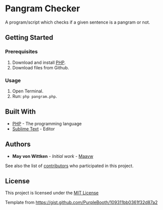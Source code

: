 # Pangram Checker

A program/script which checks if a given sentence is a pangram or not.


## Getting Started

### Prerequisites

1. Download and install [PHP](https://www.php.net/manual/en/install.php).  
2. Download files from Github.


### Usage

1. Open Terminal.  
2. Run: `php pangram.php`.  


## Built With

* [PHP](https://www.php.net/) - The programming language  
* [Sublime Text](https://www.sublimetext.com/) - Editor  


## Authors

* **May von Wittken** - *Initial work* - [Maavw](https://github.com/Maavw)

See also the list of [contributors](https://github.com/Maavw/coding-challenge-home24/contributors) who participated in this project.

## License

This project is licensed under the [MIT License](LICENSE)


Template from https://gist.github.com/PurpleBooth/109311bb0361f32d87a2
